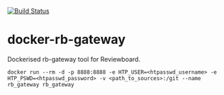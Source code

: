 [![Build Status](https://travis-ci.com/Ho-Lee-Schitt/docker-rb-gateway.svg?token=vs3DEDeFykVr9Ydk7c1J&branch=master)](https://travis-ci.com/Ho-Lee-Schitt/docker-rb-gateway)

docker-rb-gateway
==================

Dockerised rb-gateway tool for Reviewboard.

    docker run --rm -d -p 8888:8888 -e HTP_USER=<htpasswd_username> -e HTP_PSWD=<htpasswd_password> -v <path_to_sources>:/git --name rb_gateway rb_gateway
